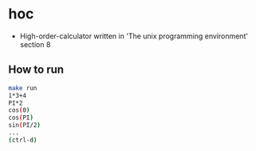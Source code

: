 # hoc

* High-order-calculator written in 'The unix programming environment' section 8

## How to run

```sh
make run
1*3+4
PI*2
cos(0)
cos(PI)
sin(PI/2)
...
(ctrl-d)
```
